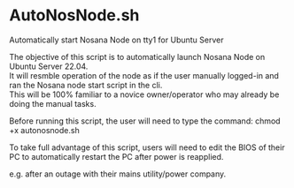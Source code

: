 # AutoNosNode.sh
Automatically start Nosana Node on tty1 for Ubuntu Server

The objective of this script is to automatically launch Nosana Node on Ubuntu Server 22.04.  
It will resmble operation of the node as if the user manually logged-in and ran the Nosana node start script in the cli.  
This will be 100% familiar to a novice owner/operator who may already be doing the manual tasks.

Before running this script, the user will need to type the command: chmod +x autonosnode.sh

To take full advantage of this script, users will need to edit the BIOS of their PC to automatically restart the PC after power is reapplied.

e.g. after an outage with their mains utility/power company.


